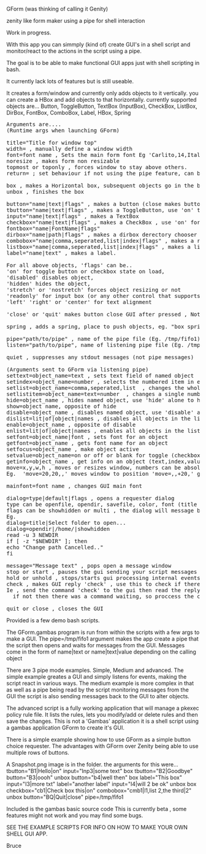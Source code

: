 
GForm  (was thinking of calling it Genity)

zenity like form maker using a pipe for shell interaction

Work in progress.


With this app you can simmply (kind of) create GUI's in a shell script and 
monitor/react to the actions in the script using a pipe.

The goal is to be able to make functional GUI apps just with shell
scripting in bash.

It currently lack lots of features but is still useable.

It creates a form/window and currently only adds objects to it vertically.
you can create a HBox and add objects to that horizontally.
currently supported objects are...
Button, ToggleButton, TextBox (InputBox), CheckBox, ListBox, 
DirBox, FontBox, ComboBox, Label, HBox, Spring
<pre>
Arguments are....
(Runtime args when launching GForm)

title="Title for window top"
width=<n> , manually define a window width
font=font name , Sets the main form font Eg 'Carlito,14,Italic'
noresize , makes form non resizable
topmost or toponly , forces window to stay above others.
return=<mode> ; set behaviour if not using the pipe feature, can be 'name', 'text' or 'all'

box , makes a Horizontal box, subsequent objects go in the box horizontally until unboxed
unbox , finishes the box

button="name|text|flags" , makes a button (close makes button close the window)
tbutton="name|text|flags" , makes a ToggleButton, use 'on' to make it down
input="name|text|flags" , makes a TextBox 
checkbox="name|text|flags" , makes a CheckBox , use 'on' for ticked
fontbox="name|FontName|flags"
dirbox="name|path|flags" , makes a dirbox derectory chooser
combobox="name|comma,seperated,list|index|flags" , makes a read-only combobox, index is selected number
listbox="name|comma,seperated,list|index|flags" , makes a list box, index is selected number
label="name|text" , makes a label.

For all above objects, 'flags' can be..
'on' for toggle button or checkbox state on load, 
'disabled' disables object, 
'hidden' hides the object, 
'stretch' or 'nostretch' forces object resizing or not
'readonly' for input box (or any other control that supports it)
'left' 'right' or 'center' for text alignment

'close' or 'quit' makes button close GUI after pressed , Note

spring , adds a spring, place to push objects, eg. "box spring button unbox" will push button to the right.

pipe="path/to/pipe" , name of the pipe file (Eg. /tmp/fifo1) GForms way of talking to your script
listen="path/to/pipe", name of listening pipe file (Eg. /tmp/fifo2) your scripts way to control GForm 

quiet , suppresses any stdout messages (not pipe messages)

(Arguments sent to GForm via listening pipe)
settext=object_name=text , sets text field of named object
setindex=object_name=number , selects the numbered item in either a listbox or combobox
setlist=object_name=comma,seperated,list  , changes the whole item list in either listbox or combobox
setlistitem=object_name=text=number  , changes a single numbered item text in either listbox or combobox
hide=object_name , hides named object, use 'hide' alone to hide main wiindow
show=object name, opposite of hide
disable=object_name , disables named object, use 'disable' alone to disable main wiindow
dislist=lit|of|object|names , disables all objects in the list
enable=object_name , opposite of disable
enlist=lit|of|object|names , enables all objects in the list
setfont=object_name|font , sets font for an object
getfont=object_name , gets font name for an object
setfocus=object_name , make object active
setvalue=object_name=on or off or blank for toggle (checkbox or togglebutton)
getinfo=object_name , get info on an object (text,index,value,etc)
move=x,y,w,h , moves or resizes window, numbers can be absolute or relative +- or absent
Eg.  'move=20,20,,' moves window to position 'move=,,+20,' grows width by 20

mainfont=font name , changes GUI main font 

dialog=type|default|flags , opens a requester dialog
type can be openfile, opendir, savefile, color, font (title sets the title)
flags can be showhidden or multi , the dialog will message back the result to the pipe or a blank text.
Eg.
dialog=title|Select folder to open...
dialog=opendir|/home/|showhidden
read -u 3 NEWDIR
if [ -z "$NEWDIR" ]; then
echo "Change path Cancelled.."
fi

message="Message text" , pops open a message window
stop or start , pauses the gui sending your script messages while you alter objects.
hold or unhold , stops/starts gui processing internal events like button presses.
check , makes GUI reply 'check' , use this to check if there are any messages backlogged in the pipe.
Ie , send the command 'check' to the gui then read the reply, it should just be 'check' messaged back, 
  if not then there was a command waiting, so proccess the command and read the pipe line again until it reads 'check'

quit or close , closes the GUI
</pre>

Provided is a few demo bash scripts.

The GForm.gambas program is run from within the scripts with a few args to make a GUI.
The pipe=/tmp/fifo1 argument makes the app create a pipe that the script then opens and
waits for messages from the GUI.
Messages come in the form of name|text or name|text|value depending on the calling object

There are 3 pipe mode examples. Simple, Medium and advanced.
The simple example greates a GUI and simply listens for events, making the script react in various ways.
The medium example is more complex in that as well as a pipe being read by the script monitoring 
messages from the GUI the script is also sending messages back to the GUI to alter objects.

The advanced script is a fully working application that will manage a pkexec policy rule file.
It lists the rules, lets you modify/add or delete rules and then save the changes.
This is not a 'Gambas' application it is a shell script using a gambas application GForm to create it's GUI.

There is a simple example showing how to use GForm as a simple button choice requester.
The advantages with GForm over Zenity being able to use multiple rows of buttons.

A Snapshot.png image is in the folder. the arguments for this were...
tbutton="B1|Hello|on" input="Inp3|some text" box tbutton="B2|Goodbye" button="B3|oooh" unbox button="b4|well then" box label="This box" input="I3|more txt" label="another label" input="I4|will 2 be ok" unbox box checkbox="cb1|Check box this|on" combobox="cmb1|l1,list 2,the third|2" unbox button="BQ|Quit|close" pipe=/tmp/fifo1

Included is the gambas basic source code
This is currently beta , some features might not work and you may find some bugs.

SEE THE EXAMPLE SCRIPTS FOR INFO ON HOW TO MAKE YOUR OWN SHELL GUI APP.

Bruce

